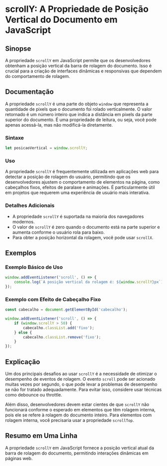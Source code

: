 <!--
Meta Description: # scrollY: A Propriedade de Posição Vertical do Documento em JavaScript ## Sinopse A propriedade `scrollY` em JavaScript permite que os desenvolvedore...
Meta Keywords: scrolly, que, rolagem, propriedade, documento
-->

# scrollY: A Propriedade de Posição Vertical do Documento em JavaScript

## Sinopse
A propriedade `scrollY` em JavaScript permite que os desenvolvedores obtenham a posição vertical da barra de rolagem do documento. Isso é crucial para a criação de interfaces dinâmicas e responsivas que dependem do comportamento de rolagem.

## Documentação
A propriedade `scrollY` é uma parte do objeto `window` que representa a quantidade de pixels que o documento foi rolado verticalmente. O valor retornado é um número inteiro que indica a distância em pixels da parte superior do documento. É uma propriedade de leitura, ou seja, você pode apenas acessá-la, mas não modificá-la diretamente.

### Sintaxe
```javascript
let posicaoVertical = window.scrollY;
```

### Uso
A propriedade `scrollY` é frequentemente utilizada em aplicações web para detectar a posição de rolagem do usuário, permitindo que os desenvolvedores ajustem o comportamento de elementos na página, como cabeçalhos fixos, efeitos de paralaxe e animações. É particularmente útil em projetos que requerem uma experiência de usuário mais interativa.

### Detalhes Adicionais
- A propriedade `scrollY` é suportada na maioria dos navegadores modernos.
- O valor de `scrollY` é zero quando o documento está na parte superior e aumenta conforme o usuário rola para baixo.
- Para obter a posição horizontal da rolagem, você pode usar `scrollX`.

## Exemplos

### Exemplo Básico de Uso
```javascript
window.addEventListener('scroll', () => {
    console.log(`A posição vertical da rolagem é: ${window.scrollY}px`);
});
```

### Exemplo com Efeito de Cabeçalho Fixo
```javascript
const cabecalho = document.getElementById('cabecalho');

window.addEventListener('scroll', () => {
    if (window.scrollY > 50) {
        cabecalho.classList.add('fixo');
    } else {
        cabecalho.classList.remove('fixo');
    }
});
```

## Explicação
Um dos principais desafios ao usar `scrollY` é a necessidade de otimizar o desempenho de eventos de rolagem. O evento `scroll` pode ser acionado muitas vezes por segundo, o que pode levar a problemas de desempenho se não for tratado adequadamente. Para evitar isso, considere usar técnicas como debounce ou throttle.

Além disso, desenvolvedores devem estar cientes de que `scrollY` não funcionará conforme o esperado em elementos que têm rolagem interna, pois ele se refere à rolagem do documento inteiro. Para elementos com rolagem interna, você precisaria usar a propriedade `scrollTop`.

## Resumo em Uma Linha
A propriedade `scrollY` em JavaScript fornece a posição vertical atual da barra de rolagem do documento, permitindo interações dinâmicas em páginas web.
